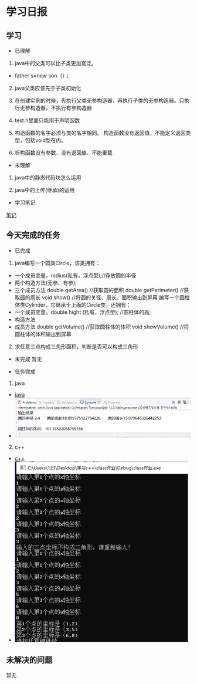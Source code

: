 # 学习日报

## 学习

* 已理解
1. java中的父类可以比子类更加宽泛。
* father s=new son（）；

2. java父类应该先于子类初始化

3. 在创建实例的时候，先执行父类无参构造器，再执行子类的无参构造器。只执行无参构造器，不执行有参构造器

4. test.h里面只能用于声明函数

5. 构造函数的名字必须与类的名字相同。
构造函数没有返回值，不能定义返回类型，包括void型在内。

6. 析构函数没有参数、没有返回值、不能重载

* 未理解
1. java中的静态代码块怎么运用

2. java中的上传(继承)的运用


* 学习笔记

[笔记](https://github.com/caijing666/7.31/blob/master/7.31.md)


## 今天完成的任务

* 已完成
 1. java编写一个圆类Circle，该类拥有：
* 一个成员变量，radius(私有，浮点型);//存放圆的半径
*  两个构造方法(无参、有参);
*  三个成员方法
double getArea() //获取圆的面积
double getPerimeter() //获取圆的周长
void show() //将圆的关径、周长、面积输出到屏幕
编写一个圆柱体类Cylinder，它继承于上面的Circle类。还拥有：
* 一个成员变量，double hight (私有，浮点型); //圆柱体的高;
* 构造方法
* 成员方法
double getVolume() //获取圆柱体的体积
void showVolume() //将圆柱体的体积输出到屏幕

 2. 求任意三点构成三角形面积，判断是否可以构成三角形


* 未完成
暂无

* 任务完成

1. java
*  [java](https://github.com/caijing666/7.31/blob/master/java6.txt)
* ![java](https://github.com/caijing666/7.31/blob/master/java.PNG)

2. c++
* [c++](https://github.com/caijing666/7.31/blob/master/c%2B%2B6.txt)
* ![c++](https://github.com/caijing666/7.31/blob/master/c%2B%2B.PNG)
## 未解决的问题
暂无
